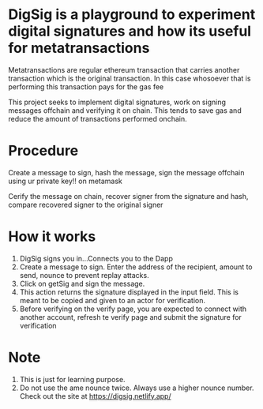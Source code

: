 # DigSig is a playground to experiment digital signatures and how its useful for metatransactions

Metatransactions are regular ethereum transaction that carries another transaction which is the original transaction. In this case whosoever that is performing this transaction pays for the gas fee


This project seeks to implement digital signatures, work on signing messages offchain and verifying it on chain.
This tends to save gas and reduce the amount of transactions performed onchain.

# Procedure

Create a message to sign, hash the message, sign the message offchain using ur private key!! on metamask

Cerify the message on chain, recover signer from the signature and hash, compare recovered signer to the original signer 

# How it works

1. DigSig signs you in...Connects you to the Dapp
2. Create a message to sign. Enter the address of the recipient, amount to send, nounce to prevent replay attacks.
3. Click on getSig and sign the message.
4. This action returns the signature displayed in the input field. This is meant to be copied and given to an actor for verification. 
5. Before verifying on the verify page, you are expected to connect with another account, refresh te verify page and submit the signature for verification




# Note
1. This is just for learning purpose. 
2. Do not use the ame nounce twice. Always use a higher nounce number.
Check out the site at https://digsig.netlify.app/
